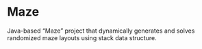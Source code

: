 # Maze
Java-based “Maze” project that dynamically generates and solves randomized maze layouts using stack data structure.
